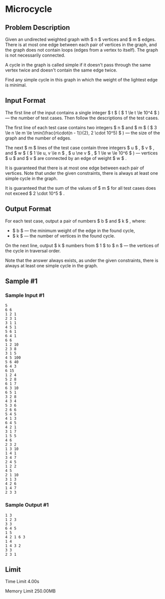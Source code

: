 # Microcycle

## Problem Description

Given an undirected weighted graph with $ n $ vertices and $ m $ edges. There is at most one edge between each pair of vertices in the graph, and the graph does not contain loops (edges from a vertex to itself). The graph is not necessarily connected.

A cycle in the graph is called simple if it doesn't pass through the same vertex twice and doesn't contain the same edge twice.

Find any simple cycle in this graph in which the weight of the lightest edge is minimal.

## Input Format

The first line of the input contains a single integer $ t $ ( $ 1 \le t \le 10^4 $ ) — the number of test cases. Then follow the descriptions of the test cases.

The first line of each test case contains two integers $ n $ and $ m $ ( $ 3 \le n \le m \le \min(\frac{n\cdot(n - 1)}{2}, 2 \cdot 10^5) $ ) — the size of the graph and the number of edges.

The next $ m $ lines of the test case contain three integers $ u $ , $ v $ , and $ w $ ( $ 1 \le u, v \le n $ , $ u \ne v $ , $ 1 \le w \le 10^6 $ ) — vertices $ u $ and $ v $ are connected by an edge of weight $ w $ .

It is guaranteed that there is at most one edge between each pair of vertices. Note that under the given constraints, there is always at least one simple cycle in the graph.

It is guaranteed that the sum of the values of $ m $ for all test cases does not exceed $ 2 \cdot 10^5 $ .

## Output Format

For each test case, output a pair of numbers $ b $ and $ k $ , where:

- $ b $ — the minimum weight of the edge in the found cycle,
- $ k $ — the number of vertices in the found cycle.

On the next line, output $ k $ numbers from $ 1 $ to $ n $ — the vertices of the cycle in traversal order.

Note that the answer always exists, as under the given constraints, there is always at least one simple cycle in the graph.

## Sample #1

### Sample Input #1

```
5
6 6
1 2 1
2 3 1
3 1 1
4 5 1
5 6 1
6 4 1
6 6
1 2 10
2 3 8
3 1 5
4 5 100
5 6 40
6 4 3
6 15
1 2 4
5 2 8
6 1 7
6 3 10
6 5 1
3 2 8
4 3 4
5 3 6
2 6 6
5 4 5
4 1 3
6 4 5
4 2 1
3 1 7
1 5 5
4 6
2 3 2
1 3 10
1 4 1
3 4 7
2 4 5
1 2 2
4 5
2 1 10
3 1 3
4 2 6
1 4 7
2 3 3
```

### Sample Output #1

```
1 3
1 2 3 
3 3
6 4 5 
1 5
4 2 1 6 3 
1 4
1 4 3 2 
3 3
2 3 1
```

## Limit



Time Limit
4.00s

Memory Limit
250.00MB
